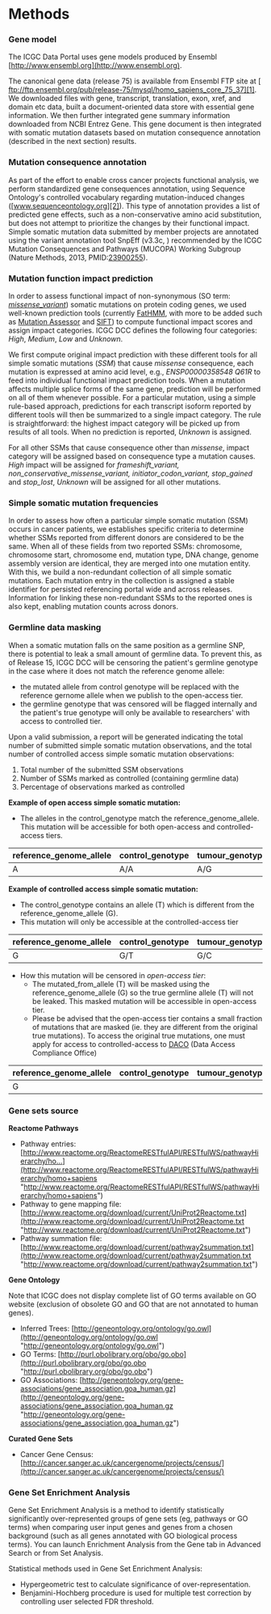 # Methods 

### Gene model
The ICGC Data Portal uses gene models produced by Ensembl [http://www.ensembl.org](http://www.ensembl.org).

The canonical gene data (release 75) is available from Ensembl FTP site at [ ftp://ftp.ensembl.org/pub/release-75/mysql/homo_sapiens_core_75_37][1]. We downloaded files with gene, transcript, translation, exon, xref, and domain etc data, built a document-oriented data store with essential gene information. We then further integrated gene summary information downloaded from NCBI Entrez Gene. This gene document is then integrated with somatic mutation datasets based on mutation consequence annotation (described in the next section) results.

### Mutation consequence annotation
As part of the effort to enable cross cancer projects functional analysis, we perform standardized gene consequences annotation, using Sequence Ontology's controlled vocabulary regarding mutation-induced changes ([www.sequenceontology.org][2]). This type of annotation provides a list of predicted gene effects, such as a non-conservative amino acid substitution, but does not attempt to prioritize the changes by their functional impact. Simple somatic mutation data submitted by member projects are annotated using the variant annotation tool SnpEff (v3.3c, ) recommended by the ICGC Mutation Consequences and Pathways (MUCOPA) Working Subgroup (Nature Methods, 2013, PMID:[23900255][3]).

### Mutation function impact prediction
In order to assess functional impact of non-synonymous (SO term: [_missense_variant_][4]) somatic mutations on protein coding genes, we used well-known prediction tools (currently [FatHMM][5], with more to be added such as [Mutation Assessor][6] and [SIFT][7]) to compute functional impact scores and assign impact categories. ICGC DCC defines the following four categories: _High_, _Medium_, _Low_ and _Unknown_.

We first compute original impact prediction with these different tools for all simple somatic mutations (_SSM_) that cause _missense_ consequence, each mutation is expressed at amino acid level, e.g., _ENSP00000358548 Q61R_ to feed into individual functional impact prediction tools. When a mutation affects multiple splice forms of the same gene, prediction will be performed on all of them whenever possible. For a particular mutation, using a simple rule-based approach, predictions for each transcript isoform reported by different tools will then be summarized to a single impact category. The rule is straightforward: the highest impact category will be picked up from results of all tools. When no prediction is reported, _Unknown_ is assigned.

For all other SSMs that cause consequence other than _missense_, impact category will be assigned based on consequence type a mutation causes. _High_ impact will be assigned for _frameshift_variant, non_conservative_missense_variant, initiator_codon_variant, stop_gained_ and _stop_lost_, _Unknown_ will be assigned for all other mutations.

### Simple somatic mutation frequencies
In order to assess how often a particular simple somatic mutation (SSM) occurs in cancer patients, we establishes specific criteria to determine whether SSMs reported from different donors are considered to be the same. When all of these fields from two reported SSMs: chromosome, chromosome start, chromosome end, mutation type, DNA change, genome assembly version are identical, they are merged into one mutation entity. With this, we build a non-redundant collection of all simple somatic mutations. Each mutation entry in the collection is assigned a stable identifier for persisted referencing portal wide and across releases. Information for linking these non-redundant SSMs to the reported ones is also kept, enabling mutation counts across donors.

### Germline data masking
When a somatic mutation falls on the same position as a germline SNP, there is potential to leak a small amount of germline data. To prevent this, as of Release 15, ICGC DCC will be censoring the patient's germline genotype in the case where it does not match the reference genome allele:

* the mutated allele from control genotype will be replaced with the reference gernome allele when we publish to the open-access tier.
* the germline genotype that was censored will be flagged internally and the patient's true genotype will only be available to researchers' with access to controlled tier.

Upon a valid submission, a report will be generated indicating the total number of submitted simple somatic mutation observations, and the total number of controlled access simple somatic mutation observations:

1. Total number of the submitted SSM observations
2. Number of SSMs marked as controlled (containing germline data)
3. Percentage of observations marked as controlled

**Example of open access simple somatic mutation:**

* The alleles in the control_genotype match the reference_genome_allele. This mutation will be accessible for both open-access and controlled-access tiers.


| reference_genome_allele |  control_genotype |  tumour_genotype |  mutated_from_allele |  mutated_to_allele |  masked_flag |
| ---- | ---- | ---- | ---- | ---- | ---- |
| A |  A/A |  A/G |  A |  G |  Open |

**Example of controlled access simple somatic mutation:**

* The control_genotype contains an allele (T) which is different from the reference_genome_allele (G).
* This mutation will only be accessible at the controlled-access tier

| reference_genome_allele |  control_genotype |  tumour_genotype |  mutated_from_allele |  mutated_to_allele |  masked_flag |
| ---- | ---- | ---- | ---- | ---- | ---- |
| G |  G/T |  G/C |  T |  C |  Controlled |

* How this mutation will be censored in _open-access tier_:
    * The mutated_from_allele (T) will be masked using the reference_genome_allele (G) so the true germline allele (T) will not be leaked. This masked mutation will be accessible in open-access tier.
    * Please be advised that the open-access tier contains a small fraction of mutations that are masked (ie. they are different from the original true mutations). To access the original true mutations, one must apply for access to controlled-access to [DACO][8] (Data Access Compliance Office) 

| reference_genome_allele |  control_genotype |  tumour_genotype |  mutated_from_allele |  mutated_to_allele |  masked_flag |
| ---- | ---- | ---- | ---- | ---- | ---- |
| G |    |    |  G |  C |  Masked |

### Gene sets source ###

**Reactome Pathways**

* Pathway entries: [http://www.reactome.org/ReactomeRESTfulAPI/RESTfulWS/pathwayHierarchy/ho...](http://www.reactome.org/ReactomeRESTfulAPI/RESTfulWS/pathwayHierarchy/homo+sapiens "http://www.reactome.org/ReactomeRESTfulAPI/RESTfulWS/pathwayHierarchy/homo+sapiens")
* Pathway to gene mapping file: [http://www.reactome.org/download/current/UniProt2Reactome.txt](http://www.reactome.org/download/current/UniProt2Reactome.txt "http://www.reactome.org/download/current/UniProt2Reactome.txt")
* Pathway summation file: [http://www.reactome.org/download/current/pathway2summation.txt](http://www.reactome.org/download/current/pathway2summation.txt "http://www.reactome.org/download/current/pathway2summation.txt")

**Gene Ontology**

Note that ICGC does not display complete list of GO terms available on GO website (exclusion of obsolete GO and GO that are not annotated to human genes).

* Inferred Trees: [http://geneontology.org/ontology/go.owl](http://geneontology.org/ontology/go.owl "http://geneontology.org/ontology/go.owl")
* GO Terms: [http://purl.obolibrary.org/obo/go.obo](http://purl.obolibrary.org/obo/go.obo "http://purl.obolibrary.org/obo/go.obo")
* GO Associations: [http://geneontology.org/gene-associations/gene_association.goa_human.gz](http://geneontology.org/gene-associations/gene_association.goa_human.gz "http://geneontology.org/gene-associations/gene_association.goa_human.gz")

**Curated Gene Sets**

* Cancer Gene Census: [http://cancer.sanger.ac.uk/cancergenome/projects/census/](http://cancer.sanger.ac.uk/cancergenome/projects/census/)

### Gene Set Enrichment Analysis ###

Gene Set Enrichment Analysis is a method to identify statistically significantly over-represented groups of gene sets (eg, pathways or GO terms) when comparing user input genes and genes from a chosen background (such as all genes annotated with GO biological process terms). You can launch Enrichment Analysis from the Gene tab in Advanced Search or from Set Analysis.

Statistical methods used in Gene Set Enrichment Analysis:

* Hypergeometric test to calculate significance of over-representation.
* Benjamini-Hochberg procedure is used for multiple test correction by controlling user selected FDR threshold.

[1]: ftp://ftp.ensembl.org/pub/release-75/mysql/homo_sapiens_core_75_37/
[2]: www.sequenceontology.org
[3]: http://www.ncbi.nlm.nih.gov/pubmed/?term=23900255
[4]: http://www.sequenceontology.org/miso/current_release/term/SO:0001583
[5]: http://www.ncbi.nlm.nih.gov/pubmed/23033316
[6]: http://mutationassessor.org/
[7]: http://sift.jcvi.org/
[8]: http://icgc.org/daco